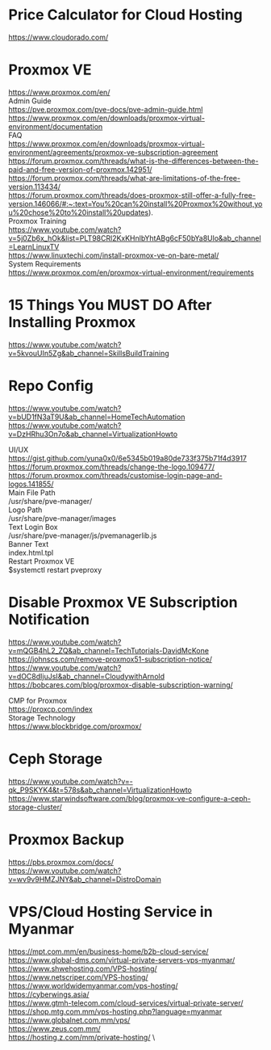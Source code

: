 # Price Calculator for Cloud Hosting
https://www.cloudorado.com/

# Proxmox VE 
https://www.proxmox.com/en/ \
Admin Guide \
https://pve.proxmox.com/pve-docs/pve-admin-guide.html \
https://www.proxmox.com/en/downloads/proxmox-virtual-environment/documentation \
FAQ \
https://www.proxmox.com/en/downloads/proxmox-virtual-environment/agreements/proxmox-ve-subscription-agreement \
https://forum.proxmox.com/threads/what-is-the-differences-between-the-paid-and-free-version-of-proxmox.142951/ \
https://forum.proxmox.com/threads/what-are-limitations-of-the-free-version.113434/ \
https://forum.proxmox.com/threads/does-proxmox-still-offer-a-fully-free-version.146066/#:~:text=You%20can%20install%20Proxmox%20without,you%20chose%20to%20install%20updates). \
Proxmox Training \
https://www.youtube.com/watch?v=5j0Zb6x_hOk&list=PLT98CRl2KxKHnlbYhtABg6cF50bYa8Ulo&ab_channel=LearnLinuxTV \
https://www.linuxtechi.com/install-proxmox-ve-on-bare-metal/ \
System Requirements \
https://www.proxmox.com/en/proxmox-virtual-environment/requirements

# 15 Things You MUST DO After Installing Proxmox
https://www.youtube.com/watch?v=5kvouUIn5Zg&ab_channel=SkillsBuildTraining 

# Repo Config
https://www.youtube.com/watch?v=bUD1fN3aT9U&ab_channel=HomeTechAutomation \
https://www.youtube.com/watch?v=DzHRhu3On7o&ab_channel=VirtualizationHowto

UI/UX \
https://gist.github.com/yuna0x0/6e5345b019a80de733f375b71f4d3917 \
https://forum.proxmox.com/threads/change-the-logo.109477/ \
https://forum.proxmox.com/threads/customise-login-page-and-logos.141855/ \
Main File Path \
/usr/share/pve-manager/ \
Logo Path \
/usr/share/pve-manager/images \
Text Login Box \
/usr/share/pve-manager/js/pvemanagerlib.js \
Banner Text \
index.html.tpl \
Restart Proxmox VE \
$systemctl restart pveproxy 
# Disable Proxmox VE Subscription Notification
https://www.youtube.com/watch?v=mQGB4hL2_ZQ&ab_channel=TechTutorials-DavidMcKone \
https://johnscs.com/remove-proxmox51-subscription-notice/ \
https://www.youtube.com/watch?v=dOC8dIjuJsI&ab_channel=CloudywithArnold \
https://bobcares.com/blog/proxmox-disable-subscription-warning/

CMP for Proxmox \
https://proxcp.com/index \
Storage Technology \
https://www.blockbridge.com/proxmox/

# Ceph Storage
https://www.youtube.com/watch?v=-qk_P9SKYK4&t=578s&ab_channel=VirtualizationHowto \
https://www.starwindsoftware.com/blog/proxmox-ve-configure-a-ceph-storage-cluster/

# Proxmox Backup
https://pbs.proxmox.com/docs/ \
https://www.youtube.com/watch?v=wv9v9HMZJNY&ab_channel=DistroDomain

# VPS/Cloud Hosting Service in Myanmar
https://mpt.com.mm/en/business-home/b2b-cloud-service/ \
https://www.global-dms.com/virtual-private-servers-vps-myanmar/ \
https://www.shwehosting.com/VPS-hosting/ \
https://www.netscriper.com/VPS-hosting/ \
https://www.worldwidemyanmar.com/vps-hosting/ \
https://cyberwings.asia/ \
https://www.gtmh-telecom.com/cloud-services/virtual-private-server/ \
https://shop.mtg.com.mm/vps-hosting.php?language=myanmar \
https://www.globalnet.com.mm/vps/ \
https://www.zeus.com.mm/ \
https://hosting.z.com/mm/private-hosting/ \

